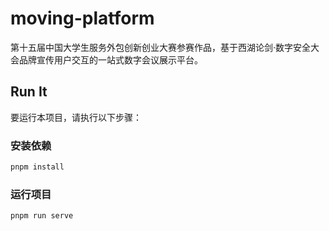 # moving-platform
第十五届中国大学生服务外包创新创业大赛参赛作品，基于西湖论剑·数字安全大会品牌宣传用户交互的一站式数字会议展示平台。

## Run It

要运行本项目，请执行以下步骤：

### 安装依赖

```bash
pnpm install
```

### 运行项目
```
pnpm run serve
```

